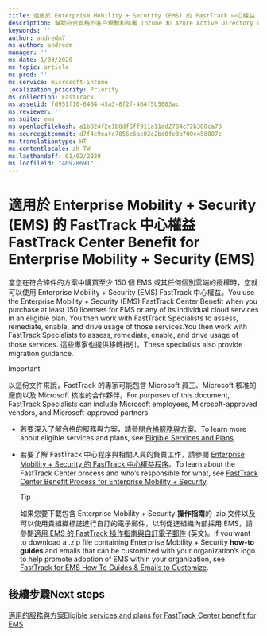 ```yaml
---
title: 適用於 Enterprise Mobility + Security (EMS) 的 FastTrack 中心權益
description: 幫助符合資格的客戶規劃和部署 Intune 和 Azure Active Directory 進階版的計畫
keywords: ''
author: andredm7
ms.author: andredm
manager: ''
ms.date: 1/03/2020
ms.topic: article
ms.prod: ''
ms.service: microsoft-intune
localization_priority: Priority
ms.collection: FastTrack
ms.assetid: fd951f10-6404-43a3-8f2f-464f5b5003ac
ms.reviewer: ''
ms.suite: ems
ms.openlocfilehash: a1b024f2e1b8df5ff911a11ad2784c72b380ca73
ms.sourcegitcommit: d7f4c9eafe7855c6ae02c2bd0fe3b700c458007c
ms.translationtype: HT
ms.contentlocale: zh-TW
ms.lasthandoff: 01/02/2020
ms.locfileid: "40928691"
---
```

# <a name="fasttrack-center-benefit-for-enterprise-mobility--security-ems"></a><span data-ttu-id="fefee-103">適用於 Enterprise Mobility + Security (EMS) 的 FastTrack 中心權益</span><span class="sxs-lookup"><span data-stu-id="fefee-103">FastTrack Center Benefit for Enterprise Mobility + Security (EMS)</span></span>

<span data-ttu-id="fefee-104">當您在符合條件的方案中購買至少 150 個 EMS 或其任何個別雲端的授權時，您就可以使用 Enterprise Mobility + Security (EMS) FastTrack 中心權益。</span><span class="sxs-lookup"><span data-stu-id="fefee-104">You use the Enterprise Mobility + Security (EMS) FastTrack Center Benefit when you purchase at least 150 licenses for EMS or any of its individual cloud services in an eligible plan.</span></span> <span data-ttu-id="fefee-105">You then work with FastTrack Specialists to assess, remediate, enable, and drive usage of those services.</span><span class="sxs-lookup"><span data-stu-id="fefee-105">You then work with FastTrack Specialists to assess, remediate, enable, and drive usage of those services.</span></span> <span data-ttu-id="fefee-106">這些專家也提供移轉指引。</span><span class="sxs-lookup"><span data-stu-id="fefee-106">These specialists also provide migration guidance.</span></span> 

> [!IMPORTANT]
> <span data-ttu-id="fefee-107">以這份文件來說，FastTrack 的專家可能包含 Microsoft 員工、Microsoft 核准的廠商以及 Microsoft 核准的合作夥伴。</span><span class="sxs-lookup"><span data-stu-id="fefee-107">For purposes of this document, FastTrack Specialists can include Microsoft employees, Microsoft-approved vendors, and Microsoft-approved partners.</span></span>

- <span data-ttu-id="fefee-108">若要深入了解合格的服務與方案，請參閱[合格服務與方案](M365-eligible-services-and-plans.md)。</span><span class="sxs-lookup"><span data-stu-id="fefee-108">To learn more about eligible services and plans, see [Eligible Services and Plans](M365-eligible-services-and-plans.md).</span></span>

- <span data-ttu-id="fefee-109">若要了解 FastTrack 中心程序與相關人員的負責工作，請參閱 [Enterprise Mobility + Security 的 FastTrack 中心權益程序](EMS-fasttrack-process.md)。</span><span class="sxs-lookup"><span data-stu-id="fefee-109">To learn about the FastTrack Center process and who’s responsible for what, see [FastTrack Center Benefit Process for Enterprise Mobility + Security](EMS-fasttrack-process.md).</span></span>

    > [!TIP]
    > <span data-ttu-id="fefee-110">如果您要下載包含 Enterprise Mobility + Security **操作指南**的 .zip 文件以及可以使用貴組織標誌進行自訂的電子郵件，以利促進組織內部採用 EMS，請參閱[適用 EMS 的 FastTrack 操作指南與自訂電子郵件](https://gallery.technet.microsoft.com/FastTrack-for-EMS-How-To-f170da4c) (英文)。</span><span class="sxs-lookup"><span data-stu-id="fefee-110">If you want to download a .zip file containing Enterprise Mobility + Security **how-to guides** and emails that can be customized with your organization’s logo to help promote adoption of EMS within your organization, see [FastTrack for EMS How To Guides & Emails to Customize](https://gallery.technet.microsoft.com/FastTrack-for-EMS-How-To-f170da4c).</span></span>

## <a name="next-steps"></a><span data-ttu-id="fefee-111">後續步驟</span><span class="sxs-lookup"><span data-stu-id="fefee-111">Next steps</span></span>

[<span data-ttu-id="fefee-112">適用的服務與方案</span><span class="sxs-lookup"><span data-stu-id="fefee-112">Eligible services and plans for FastTrack Center benefit for EMS</span></span>](M365-eligible-services-and-plans.md)


